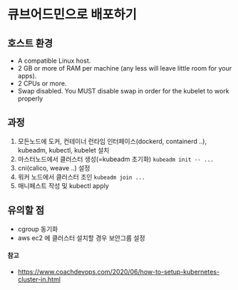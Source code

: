 # 큐브어드민으로 배포하기

## 호스트 환경
- A compatible Linux host. 
- 2 GB or more of RAM per machine (any less will leave little room for your apps).
- 2 CPUs or more.
- Swap disabled. You MUST disable swap in order for the kubelet to work properly

## 과정
1. 모든노드에 도커, 컨테이너 런타임 인터페이스(dockerd, containerd ..), kubeadm, kubectl, kubelet 설치
2. 마스터노드에서 클러스터 생성(=kubeadm 초기화) `kubeadm init -- ...`
3. cni(calico, weave ..) 설정
4. 워커 노드에서 클러스터 조인 `kubeadm join ...`
5. 매니페스트 작성 및 kubectl apply

## 유의할 점
- cgroup 동기화
- aws ec2 에 클러스터 설치할 경우 보안그룹 설정

#### 참고 
- https://www.coachdevops.com/2020/06/how-to-setup-kubernetes-cluster-in.html
